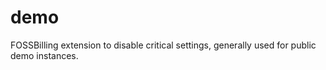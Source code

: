 # demo
FOSSBilling extension to disable critical settings, generally used for public demo instances.
